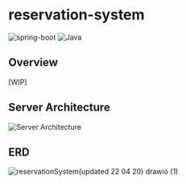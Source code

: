 # reservation-system
<p align="left">
<img src="https://img.shields.io/badge/spring_boot-v2.6.6-green?style=-the-badge&logo=springboot"  alt="spring-boot"/>
  <img src="https://img.shields.io/badge/Java-11-orange?style=-the-badge&logo=Java&logoColor=white" alt="Java"/>

## Overview
[WIP]

## Server Architecture

![Server Architecture](https://user-images.githubusercontent.com/24830023/177009623-9c149431-7aba-4a10-b8e7-fd70521acddb.png)


## ERD

![reservationSystem(updated 22 04 20) drawio (1)](https://user-images.githubusercontent.com/24830023/177010088-8ef563f6-ca36-4ab1-8695-a60c635149a3.png)
